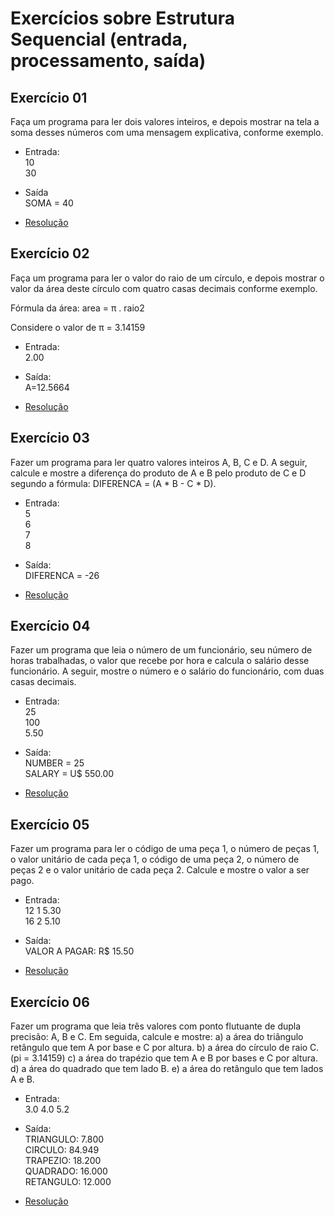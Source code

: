 # Exercícios sobre Estrutura Sequencial (entrada, processamento, saída)

## Exercício 01

Faça um programa para ler dois valores inteiros, e depois mostrar na tela a soma desses números com uma mensagem explicativa, conforme exemplo.

* Entrada:  
10  
30

* Saída  
SOMA = 40

* [Resolução](https://github.com/arturferreiradev/logica-algoritimos-java/blob/main/estrutura-sequencial/src/exercicios/Exec001.java)

## Exercício 02

Faça um programa para ler o valor do raio de um círculo, e depois mostrar o valor da área deste círculo com quatro casas decimais conforme exemplo.

Fórmula da área: area = π . raio2

Considere o valor de π = 3.14159


* Entrada:  
2.00

* Saída:  
A=12.5664

* [Resolução](https://github.com/arturferreiradev/logica-algoritimos-java/blob/main/estrutura-sequencial/src/exercicios/Exec002.java)

## Exercício 03

Fazer um programa para ler quatro valores inteiros A, B, C e D. A seguir, calcule e mostre a diferença do produto de A e B pelo produto de C e D segundo a fórmula: DIFERENCA = (A * B - C * D).
 
* Entrada:  
5  
6  
7  
8

* Saída:  
DIFERENCA = -26

* [Resolução](https://github.com/arturferreiradev/logica-algoritimos-java/blob/main/estrutura-sequencial/src/exercicios/Exec003.java)

## Exercício 04

Fazer um programa que leia o número de um funcionário, seu número de horas trabalhadas, o valor que recebe por hora e calcula o salário desse funcionário. A seguir, mostre o número e o salário do funcionário, com duas casas decimais.

* Entrada:  
25  
100  
5.50

* Saída:  
NUMBER = 25  
SALARY = U$ 550.00

* [Resolução](https://github.com/arturferreiradev/logica-algoritimos-java/blob/main/estrutura-sequencial/src/exercicios/Exec004.java)

## Exercício 05

Fazer um programa para ler o código de uma peça 1, o número de peças 1, o valor unitário de cada peça 1, o código de uma peça 2, o número de peças 2 e o valor unitário de cada peça 2. Calcule e mostre o valor a ser pago.

* Entrada:  
12 1 5.30  
16 2 5.10

* Saída:  
VALOR A PAGAR: R$ 15.50

* [Resolução](https://github.com/arturferreiradev/logica-algoritimos-java/blob/main/estrutura-sequencial/src/exercicios/Exec005.java)

## Exercício 06

Fazer um programa que leia três valores com ponto flutuante de dupla precisão: A, B e C. Em seguida, calcule e mostre:
a) a área do triângulo retângulo que tem A por base e C por altura.
b) a área do círculo de raio C. (pi = 3.14159)
c) a área do trapézio que tem A e B por bases e C por altura.
d) a área do quadrado que tem lado B.
e) a área do retângulo que tem lados A e B.

* Entrada:  
3.0 4.0 5.2

* Saída:  
TRIANGULO: 7.800  
CIRCULO: 84.949  
TRAPEZIO: 18.200  
QUADRADO: 16.000  
RETANGULO: 12.000

* [Resolução](https://github.com/arturferreiradev/logica-algoritimos-java/blob/main/estrutura-sequencial/src/exercicios/Exec006.java)
